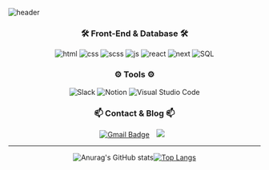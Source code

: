 ![header](https://capsule-render.vercel.app/api?type=waving&color=auto&height=300&section=header&text=Hi,there&fontSize=90)

<div align="center">
    
### 🛠️ Front-End & Database 🛠️
![html](https://img.shields.io/badge/HTML5-E34F26?style=for-the-badge&logo=HTML5&logoColor=white)&nbsp;![css](https://img.shields.io/badge/Css3-1572B6?style=for-the-badge&logo=css3&logoColor=white)&nbsp;![scss](https://img.shields.io/badge/scss-CC6699?style=for-the-badge&logo=sass&logoColor=white)&nbsp;![js](https://img.shields.io/badge/JavaScript-F7DF1E?style=for-the-badge&logo=JavaScript&logoColor=white)&nbsp;![react](https://img.shields.io/badge/React-61DAFB?style=for-the-badge&logo=React&logoColor=black)&nbsp;![next](https://img.shields.io/badge/Next-000000?style=for-the-badge&logo=Next.js&logoColor=white)&nbsp;![SQL](https://img.shields.io/badge/Oracle_SQL-F80000?style=for-the-badge&logo=oracle&logoColor=white)

### ⚙️ Tools ⚙️
![Slack](https://img.shields.io/badge/Slack-4A154B?style=for-the-badge&logo=Slack&logoColor=white)&nbsp;![Notion](https://img.shields.io/badge/Notion-000000?style=for-the-badge&logo=Notion&logoColor=white)&nbsp;![Visual Studio Code](https://img.shields.io/badge/VSIUAL_STUDIO_CODE-5C2D91?style=for-the-badge&logo=VisualStudioCode&logoColor=white)

### 📫 Contact & Blog 📫
  [![Gmail Badge](https://img.shields.io/badge/Gmail-d14836?style=for-the-badge&logo=Gmail&logoColor=white&link=mailto:eunhasublooming@gmail.com)](mailto:eunhasublooming@gmail.com)&nbsp;<a href="https://velog.io/@eunhasublooming"><img src="https://img.shields.io/badge/Velog-20C997?style=for-the-badge&logo=Velog&logoColor=white&link=https://velog.io/@eunhasublooming" style="height : auto; margin-left : 10px; margin-right : 10px;"/></a>

<hr/>

![Anurag's GitHub stats](https://github-readme-stats.vercel.app/api?username=eunhasublue&show_icons=true&theme=radical)[![Top Langs](https://github-readme-stats.vercel.app/api/top-langs/?username=eunhasublue&layout=compact&theme=radical)](https://github.com/eunhasublue/github-readme-stats)

</div>
